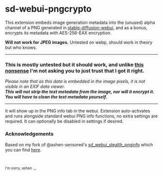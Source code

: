 # sd-webui-pngcrypto

This extension embeds image generation metadata into the (unused) alpha channel of a PNG generated in [stable-diffusion-webui](https://github.com/AUTOMATIC1111/stable-diffusion-webui), and as a bonus,
encrypts its metadata with AES-256-EAX encryption.

**Will not work for JPEG images.** Untested on webp, should work in theory but who knows.

---

### This is mostly untested but it should work, and unlike [this nonsense](https://github.com/etherealxx/promptlocker) I'm not asking you to just trust that I got it right.

*Please note that as this data is embedded in the image pixels, it is not visible in an EXIF data viewer.*  
***This will not strip the text metadata from the image, nor will it encrypt it. You will have to clean the text metadata yourself.***

---

It will show up in the PNG info tab in the webui. Extension auto-activates and runs alongside standard webui PNG info functions, no extra settings are required. It can optionally be disabled in settings if desired.

### Acknowledgements

Based on my fork of @ashen-sensored's [sd_webui_stealth_pnginfo](https://github.com/ashen-sensored/sd_webui_stealth_pnginfo)
which you can find [here](https://github.com/neggles/sd-webui-stealth-pnginfo). 

<br/>

<sub>I'm sorry, ashen ._.</sub>
